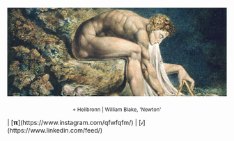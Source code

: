 ![](./img/template5_github.png)
<p align="center"> <sub>⌖ Heilbronn | William Blake, 'Newton' </sub></p>
| [𝝿](https://www.instagram.com/qfwfqfm/) | [𝒾](https://www.linkedin.com/feed/) 
